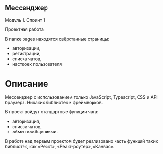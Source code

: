 ## Мессенджер

Модуль 1. Спринт 1

Проектная работа

В папке pages находятся свёрстанные страницы:
 - авторизации,
 - регистрации,
 - списка чатов,
 - настроек пользователя

# Описание

Мессенджер с использованием только JavaScript, Typescript, CSS и API браузера. Никаких библиотек и фреймворков.

В проект войдут стандартные функции чата:
 - авторизация,
 - список чатов,
 - обмен сообщениями.

В работе над первым проектом будет реализовано часть функций таких библиотек, как «Реакт», «Реакт-роутер», «Канвас».